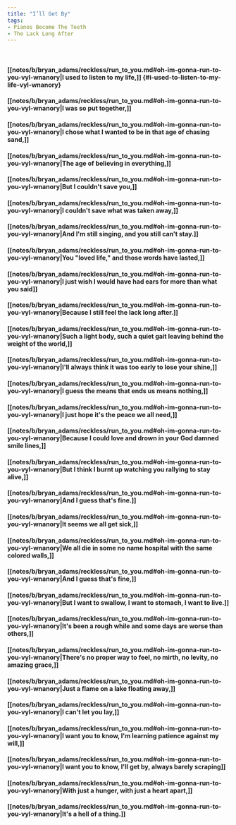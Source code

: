```yaml
---
title: "I’ll Get By"
tags:
- Pianos Become The Teeth
- The Lack Long After
---
```

&nbsp;
#### [[notes/b/bryan_adams/reckless/run_to_you.md#oh-im-gonna-run-to-you-vyl-wnanory|I used to listen to my life,]] {#i-used-to-listen-to-my-life-vyl-wnanory}
#### [[notes/b/bryan_adams/reckless/run_to_you.md#oh-im-gonna-run-to-you-vyl-wnanory|I was so put together,]]
#### [[notes/b/bryan_adams/reckless/run_to_you.md#oh-im-gonna-run-to-you-vyl-wnanory|I chose what I wanted to be in that age of chasing sand,]]
#### [[notes/b/bryan_adams/reckless/run_to_you.md#oh-im-gonna-run-to-you-vyl-wnanory|The age of believing in everything,]]
#### [[notes/b/bryan_adams/reckless/run_to_you.md#oh-im-gonna-run-to-you-vyl-wnanory|But I couldn't save you,]]
#### [[notes/b/bryan_adams/reckless/run_to_you.md#oh-im-gonna-run-to-you-vyl-wnanory|I couldn't save what was taken away,]]
#### [[notes/b/bryan_adams/reckless/run_to_you.md#oh-im-gonna-run-to-you-vyl-wnanory|And I'm still singing, and you still can't stay.]]
#### [[notes/b/bryan_adams/reckless/run_to_you.md#oh-im-gonna-run-to-you-vyl-wnanory|You "loved life," and those words have lasted,]]
#### [[notes/b/bryan_adams/reckless/run_to_you.md#oh-im-gonna-run-to-you-vyl-wnanory|I just wish I would have had ears for more than what you said]]
#### [[notes/b/bryan_adams/reckless/run_to_you.md#oh-im-gonna-run-to-you-vyl-wnanory|Because I still feel the lack long after.]]
#### [[notes/b/bryan_adams/reckless/run_to_you.md#oh-im-gonna-run-to-you-vyl-wnanory|Such a light body, such a quiet gait leaving behind the weight of the world,]]
#### [[notes/b/bryan_adams/reckless/run_to_you.md#oh-im-gonna-run-to-you-vyl-wnanory|I'll always think it was too early to lose your shine,]]
#### [[notes/b/bryan_adams/reckless/run_to_you.md#oh-im-gonna-run-to-you-vyl-wnanory|I guess the means that ends us means nothing,]]
#### [[notes/b/bryan_adams/reckless/run_to_you.md#oh-im-gonna-run-to-you-vyl-wnanory|I just hope it's the peace we all need,]]
#### [[notes/b/bryan_adams/reckless/run_to_you.md#oh-im-gonna-run-to-you-vyl-wnanory|Because I could love and drown in your God damned smile lines,]]
#### [[notes/b/bryan_adams/reckless/run_to_you.md#oh-im-gonna-run-to-you-vyl-wnanory|But I think I burnt up watching you rallying to stay alive,]]
#### [[notes/b/bryan_adams/reckless/run_to_you.md#oh-im-gonna-run-to-you-vyl-wnanory|And I guess that's fine.]]
#### [[notes/b/bryan_adams/reckless/run_to_you.md#oh-im-gonna-run-to-you-vyl-wnanory|It seems we all get sick,]]
#### [[notes/b/bryan_adams/reckless/run_to_you.md#oh-im-gonna-run-to-you-vyl-wnanory|We all die in some no name hospital with the same colored walls,]]
#### [[notes/b/bryan_adams/reckless/run_to_you.md#oh-im-gonna-run-to-you-vyl-wnanory|And I guess that's fine,]]
#### [[notes/b/bryan_adams/reckless/run_to_you.md#oh-im-gonna-run-to-you-vyl-wnanory|But I want to swallow, I want to stomach, I want to live.]]
#### [[notes/b/bryan_adams/reckless/run_to_you.md#oh-im-gonna-run-to-you-vyl-wnanory|It's been a rough while and some days are worse than others,]]
#### [[notes/b/bryan_adams/reckless/run_to_you.md#oh-im-gonna-run-to-you-vyl-wnanory|There's no proper way to feel, no mirth, no levity, no amazing grace,]]
#### [[notes/b/bryan_adams/reckless/run_to_you.md#oh-im-gonna-run-to-you-vyl-wnanory|Just a flame on a lake floating away,]]
#### [[notes/b/bryan_adams/reckless/run_to_you.md#oh-im-gonna-run-to-you-vyl-wnanory|I can't let you lay,]]
#### [[notes/b/bryan_adams/reckless/run_to_you.md#oh-im-gonna-run-to-you-vyl-wnanory|I want you to know, I'm learning patience against my will,]]
#### [[notes/b/bryan_adams/reckless/run_to_you.md#oh-im-gonna-run-to-you-vyl-wnanory|I want you to know, I'll get by, always barely scraping]]
#### [[notes/b/bryan_adams/reckless/run_to_you.md#oh-im-gonna-run-to-you-vyl-wnanory|With just a hunger, with just a heart apart,]]
#### [[notes/b/bryan_adams/reckless/run_to_you.md#oh-im-gonna-run-to-you-vyl-wnanory|It's a hell of a thing.]]
